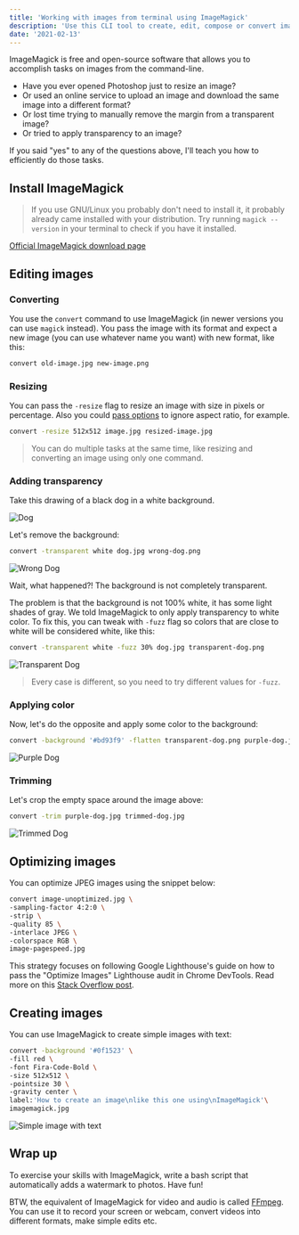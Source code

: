```yaml
---
title: 'Working with images from terminal using ImageMagick'
description: 'Use this CLI tool to create, edit, compose or convert images.'
date: '2021-02-13'
---
```


ImageMagick is free and open-source software that allows you to accomplish tasks on images from the command-line.

- Have you ever opened Photoshop just to resize an image?
- Or used an online service to upload an image and download the same image into a different format?
- Or lost time trying to manually remove the margin from a transparent image?
- Or tried to apply transparency to an image?

If you said "yes" to any of the questions above, I'll teach you how to efficiently do those tasks.

## Install ImageMagick

> If you use GNU/Linux you probably don't need to install it, it probably already came installed with your distribution.
> Try running `magick --version` in your terminal to check if you have it installed.

[Official ImageMagick download page](https://imagemagick.org/script/download.php)

## Editing images

### Converting

You use the `convert` command to use ImageMagick (in newer versions you can use `magick` instead). You pass the image with its format and expect a new image (you can use whatever name you want) with new format, like this:

```bash
convert old-image.jpg new-image.png
```

### Resizing

You can pass the `-resize` flag to resize an image with size in pixels or percentage. Also you could [pass options](https://legacy.imagemagick.org/Usage/resize/) to ignore aspect ratio, for example.

```bash
convert -resize 512x512 image.jpg resized-image.jpg
```

> You can do multiple tasks at the same time, like resizing and converting an image using only one command.

### Adding transparency

Take this drawing of a black dog in a white background.

![Dog](/blog/working-with-images-from-terminal-using-imagemagick/dog.jpg)

Let's remove the background:

```bash
convert -transparent white dog.jpg wrong-dog.png
```

![Wrong Dog](/blog/working-with-images-from-terminal-using-imagemagick/wrong-dog.png)

Wait, what happened?! The background is not completely transparent.

The problem is that the background is not 100% white, it has some light shades of gray. We told ImageMagick to only apply transparency to white color. To fix this, you can tweak with `-fuzz` flag so colors that are close to white will be considered white, like this:

```bash
convert -transparent white -fuzz 30% dog.jpg transparent-dog.png
```

![Transparent Dog](/blog/working-with-images-from-terminal-using-imagemagick/transparent-dog.png)

> Every case is different, so you need to try different values for `-fuzz`.

### Applying color

Now, let's do the opposite and apply some color to the background:

```bash
convert -background '#bd93f9' -flatten transparent-dog.png purple-dog.jpg
```

![Purple Dog](/blog/working-with-images-from-terminal-using-imagemagick/purple-dog.jpg)

### Trimming

Let's crop the empty space around the image above:

```bash
convert -trim purple-dog.jpg trimmed-dog.jpg
```

![Trimmed Dog](/blog/working-with-images-from-terminal-using-imagemagick/trimmed-dog.jpg)

## Optimizing images

You can optimize JPEG images using the snippet below:

```bash
convert image-unoptimized.jpg \
-sampling-factor 4:2:0 \
-strip \
-quality 85 \
-interlace JPEG \
-colorspace RGB \
image-pagespeed.jpg
```

This strategy focuses on following Google Lighthouse's guide on how to pass the "Optimize Images" Lighthouse audit in Chrome DevTools. Read more on this [Stack Overflow post](https://stackoverflow.com/questions/7261855/recommendation-for-compressing-jpg-files-with-imagemagick).

## Creating images

You can use ImageMagick to create simple images with text:

```bash
convert -background '#0f1523' \
-fill red \
-font Fira-Code-Bold \
-size 512x512 \
-pointsize 30 \
-gravity center \
label:'How to create an image\nlike this one using\nImageMagick'\
imagemagick.jpg
```

![Simple image with text](/blog/working-with-images-from-terminal-using-imagemagick/imagemagick.jpg)

## Wrap up

To exercise your skills with ImageMagick, write a bash script that automatically adds a watermark to photos. Have fun!

BTW, the equivalent of ImageMagick for video and audio is called [FFmpeg](https://ffmpeg.org/). You can use it to record your screen or webcam, convert videos into different formats, make simple edits etc.
